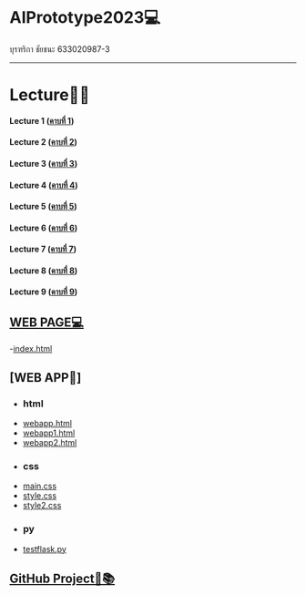 # AIPrototype2023💻 
บุรฑริกา ชัยชนะ 633020987-3
__________________________

# Lecture📝📌
#### Lecture 1 ([คาบที่ 1](https://github.com/Buntariga2545/AIPrototype2023/blob/main/Lecture/Lecture%201.pdf))
#### Lecture 2 ([คาบที่ 2](https://github.com/Buntariga2545/AIPrototype2023/blob/main/Lecture/Lecture%202.pdf))
#### Lecture 3 ([คาบที่ 3](https://github.com/Buntariga2545/AIPrototype2023/blob/main/Lecture/Lecture%203.pdf))
#### Lecture 4 ([คาบที่ 4](https://github.com/Buntariga2545/AIPrototype2023/blob/main/Lecture/Lecture%204.pdf))
#### Lecture 5 ([คาบที่ 5](https://github.com/Buntariga2545/AIPrototype2023/blob/main/Lecture/Lecture%205.pdf))
#### Lecture 6 ([คาบที่ 6](https://github.com/Buntariga2545/AIPrototype2023/blob/main/Lecture/Lecture%206.pdf))
#### Lecture 7 ([คาบที่ 7](https://github.com/Buntariga2545/AIPrototype2023/blob/main/Lecture/Lecture%207.pdf))
#### Lecture 8 ([คาบที่ 8](https://github.com/Buntariga2545/AIPrototype2023/blob/main/Lecture/Lecture%208.pdf))
#### Lecture 9 ([คาบที่ 9](https://github.com/Buntariga2545/AIPrototype2023/blob/main/Lecture/Lecture%209.pdf))

## [WEB PAGE💻](https://buntariga2545.github.io/test_webpage/)
-[index.html](https://github.com/Buntariga2545/test_webpage/blob/main/index.html)
## [WEB APP📲]
- ### html
- [webapp.html](https://github.com/Buntariga2545/AIPrototype2023/blob/main/templates/webapp.html)
- [webapp1.html](https://github.com/Buntariga2545/AIPrototype2023/blob/main/templates/webapp1.html)
- [webapp2.html](https://github.com/Buntariga2545/AIPrototype2023/blob/main/templates/webapp2.html)
- ### css
- [main.css](https://github.com/Buntariga2545/AIPrototype2023/blob/main/static/css/main.css)
- [style.css](https://github.com/Buntariga2545/AIPrototype2023/blob/main/static/css/main.css)
- [style2.css](https://github.com/Buntariga2545/AIPrototype2023/blob/main/static/css/main.css)
- ### py
- [testflask.py](https://github.com/Buntariga2545/AIPrototype2023/blob/main/testflask.py)
## [GitHub Project📂📚](https://github.com/Buntariga2545/Project)
